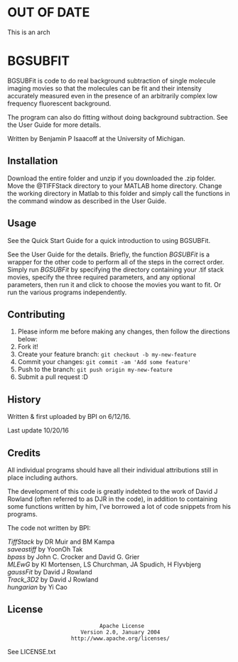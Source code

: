 # OUT OF DATE

This is an arch


# BGSUBFIT

BGSUBFit is code to do real background subtraction of single molecule imaging movies so that the molecules can be fit and their intensity accurately measured even in the presence of an arbitrarily complex low frequency fluorescent background.

The program can also do fitting without doing background subtraction. See the User Guide for more details.

Written by Benjamin P Isaacoff at the University of Michigan.

## Installation

Download the entire folder and unzip if you downloaded the .zip folder. Move the @TIFFStack directory to your MATLAB home directory. Change the working directory in Matlab to this folder and simply call the functions in the command window as described in the User Guide.

## Usage

See the Quick Start Guide for a quick introduction to using BGSUBFit. 

See the User Guide for the details. Briefly, the function *BGSUBFit* is a wrapper for the other code to perform all of the steps in the correct order. Simply run *BGSUBFit* by specifying the directory containing your .tif stack movies, specify the three required parameters, and any optional parameters, then run it and click to choose the movies you want to fit. Or run the various programs independently.

## Contributing

1. Please inform me before making any changes, then follow the directions below: 
1. Fork it!
2. Create your feature branch: `git checkout -b my-new-feature`
3. Commit your changes: `git commit -am 'Add some feature'`
4. Push to the branch: `git push origin my-new-feature`
5. Submit a pull request :D

## History

Written & first uploaded by BPI on 6/12/16.

Last update 10/20/16

## Credits

All individual programs should have all their individual attributions still in place including authors. 

The development of this code is greatly indebted to the work of David J Rowland (often referred to as DJR in the code), in addition to containing some functions written by him, I’ve borrowed a lot of code snippets from his programs.

The code not written by BPI:

*TiffStack* by DR Muir and BM Kampa  
*saveastiff* by YoonOh Tak  
*bpass* by John C. Crocker and David G. Grier  
*MLEwG* by KI Mortensen, LS Churchman, JA Spudich, H Flyvbjerg  
*gaussFit* by David J Rowland  
*Track_3D2* by David J Rowland   
*hungarian* by Yi Cao

## License

                                 Apache License
                           Version 2.0, January 2004
                        http://www.apache.org/licenses/

  See LICENSE.txt
